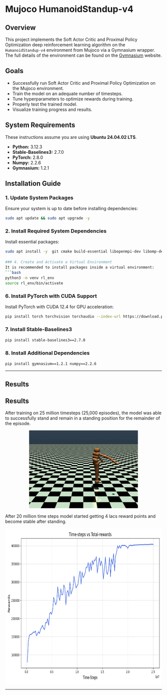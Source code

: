 

# Mujoco HumanoidStandup-v4



## Overview
This project implements the Soft Actor Critic and Proximal Policy Optimization deep reinforcement learning algorithm  on the `HumanoidStandup-v4` environment from Mujoco via a Gymnasium wrapper. The full details of the environment can be found on the [Gymnasium](https://gymnasium.farama.org/environments/mujoco/humanoid/) website.

## Goals
- Successfully run Soft Actor Critic and Proximal Policy Optimization on the Mujoco environment.
- Train the model on an adequate number of timesteps.
- Tune hyperparameters to optimize rewards during training.
- Properly test the trained model.
- Visualize training progress and results.



## System Requirements

These instructions assume you are using **Ubuntu 24.04.02 LTS**.
- **Python:** 3.12.3
- **Stable-Baselines3:** 2.7.0
- **PyTorch:** 2.8.0
- **Numpy:** 2.2.6
- **Gymnasium:** 1.2.1

## Installation Guide

### 1. Update System Packages
Ensure your system is up to date before installing dependencies:
```bash
sudo apt update && sudo apt upgrade -y
```

### 2. Install Required System Dependencies
Install essential packages:
```bash
sudo apt install -y  git cmake build-essential libopenmpi-dev libomp-dev

### 4. Create and Activate a Virtual Environment
It is recommended to install packages inside a virtual environment:
```bash
python3 -m venv rl_env
source rl_env/bin/activate
```
### 6. Install PyTorch with CUDA Support
Install PyTorch with CUDA 12.4 for GPU acceleration:
```bash
pip install torch torchvision torchaudio --index-url https://download.pytorch.org/whl/cu124
```

### 7. Install Stable-Baselines3
```bash
pip install stable-baselines3==2.7.0
```

### 8. Install Additional Dependencies
```bash
pip install gymnasium==1.2.1 numpy==2.2.6
```

---

## Results

## Results
After training on 25 million timesteps (25,000 episodes), the model was able to successfully stand and remain in a standing position for the remainder of the episode.

<p align="center">
 <img src="HumanoidStandup .gif" width="350" height="250" title="HumanoidStandup-v4" />

</p>

After 20 million time steps model started getting 4 lacs reward points and become stable after standing.
<p align="center">
 <img src="HumanoidStandupPPO/PPO_graph.png" width="700" height="500" title="HumanoidStandup-v4" />

</p>

---
